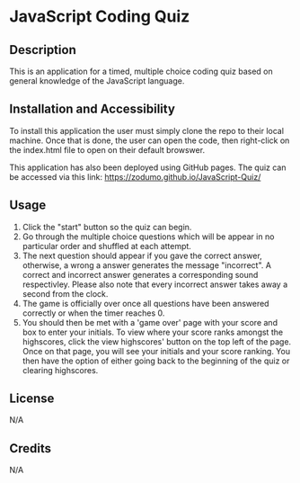 # JavaScript Coding Quiz

## Description
 This is an application for a timed, multiple choice coding quiz based on general knowledge of the JavaScript language. 

## Installation and Accessibility
To install this application the user must simply clone the repo to their local machine. Once that is done, the user can open the code, then right-click on the index.html file to open on their default browswer. 

This application has also been deployed using GitHub pages. The quiz can be accessed via this link: https://zodumo.github.io/JavaScript-Quiz/


## Usage

1. Click the "start" button so the quiz can begin.
2. Go through the multiple choice questions which will be appear in no particular order and shuffled at each attempt. 
3. The next question should appear if you gave the correct answer, otherwise, a wrong a answer generates the message "incorrect". 
A correct and incorrect answer generates a corresponding sound respectivley. 
Please also note that every incorrect answer takes away a second from the clock. 
4. The game is officially over once all questions have been answered correctly or when the timer reaches 0. 
5. You should then be met with a 'game over' page with your score and box to enter your initials. 
To view where your score ranks amongst the highscores, click the view highscores' button on the top left of the page. 
Once on that page, you will see your initials and your score ranking. 
You then have the option of either going back to the beginning of the quiz or clearing highscores. 


## License

N/A


## Credits 

N/A



